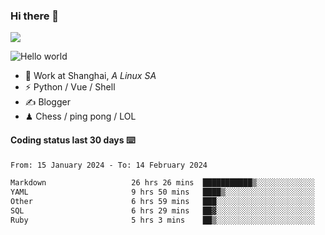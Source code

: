 ### Hi there 👋
![](https://komarev.com/ghpvc/?username=Xuhandsome)


<img src="https://github-readme-stats.vercel.app/api?username=XuHandsome&show_icons=true&theme=merko" alt="Hello world">

<br/>

- 🍻  Work at Shanghai, _A Linux SA_
- ⚡  Python / Vue / Shell
- ✍️  Blogger
- ♟  Chess / ping pong / LOL

#### Coding status last 30 days ⌨️

<!--START_SECTION:waka-->

```txt
From: 15 January 2024 - To: 14 February 2024

Markdown                   26 hrs 26 mins  ███████████▒░░░░░░░░░░░░░   45.66 %
YAML                       9 hrs 50 mins   ████▒░░░░░░░░░░░░░░░░░░░░   17.01 %
Other                      6 hrs 59 mins   ███░░░░░░░░░░░░░░░░░░░░░░   12.07 %
SQL                        6 hrs 29 mins   ██▓░░░░░░░░░░░░░░░░░░░░░░   11.21 %
Ruby                       5 hrs 3 mins    ██▒░░░░░░░░░░░░░░░░░░░░░░   08.73 %
```

<!--END_SECTION:waka-->
